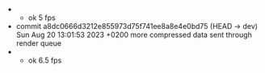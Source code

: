 - - ok 5 fps
- commit a8dc0666d3212e855973d75f741ee8a8e4e0bd75 (HEAD -> dev)
Sun Aug 20 13:01:53 2023 +0200
more compressed data sent through render queue
- - ok 6.5 fps